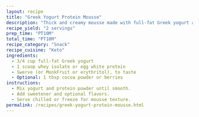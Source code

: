 ```yaml
---
layout: recipe
title: "Greek Yogurt Protein Mousse"
description: "Thick and creamy mousse made with full-fat Greek yogurt and protein powder."
recipe_yield: "2 servings"
prep_time: "PT10M"
total_time: "PT10M"
recipe_category: "Snack"
recipe_cuisine: "Keto"
ingredients:
  - 3/4 cup full-fat Greek yogurt
  - 1 scoop whey isolate or egg white protein
  - Swerve (or MonkFruit or erythritol), to taste
  - Optional: 1 tbsp cocoa powder or berries
instructions:
  - Mix yogurt and protein powder until smooth.
  - Add sweetener and optional flavors.
  - Serve chilled or freeze for mousse texture.
permalink: /recipes/greek-yogurt-protein-mousse.html
---
```


